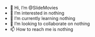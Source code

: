 - 👋 Hi, I’m @SlideMovies
- 👀 I’m interested in nothing
- 🌱 I’m currently learning nothing
- 💞️ I’m looking to collaborate on nothing
- 📫 How to reach me is nothing

<!---
SlideMovies/SlideMovies is a ✨ special ✨ repository because its `README.md` (this file) appears on your GitHub profile.
You can click the Preview link to take a look at your changes.
--->
